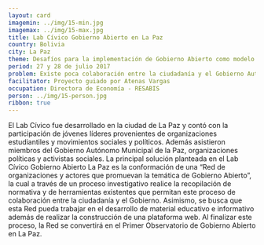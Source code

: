 ```yaml
---
layout: card
imagemin: ../img/15-min.jpg
imagemax: ../img/15-max.jpg
title: Lab Cívico Gobierno Abierto en La Paz
country: Bolivia
city: La Paz
theme: Desafíos para la implementación de Gobierno Abierto como modelo de Gestión Pública en ámbitos locales
period: 27 y 28 de julio 2017
problem: Existe poca colaboración entre la ciudadanía y el Gobierno Autónomo Municipal de La Paz para la construcción conjunta de políticas públicas
facilitator: Proyecto guiado por Atenas Vargas
occupation: Directora de Economía - RESABIS
person: ../img/15-person.jpg
ribbon: true
---
```


El Lab Cívico fue desarrollado en la ciudad de La Paz y contó con la participación de jóvenes líderes provenientes de organizaciones estudiantiles y movimientos sociales y políticos. Además asistieron miembros del Gobierno Autónomo Municipal de la Paz, organizaciones políticas y activistas sociales. La principal solución planteada en el Lab Cívico Gobierno Abierto La Paz es la conformación de una “Red de organizaciones y actores que promuevan la temática de Gobierno Abierto”, la cual a través de un proceso investigativo realice la recopilación de normativa y de herramientas existentes que permitan este proceso de colaboración entre la ciudadanía y el Gobierno. Asimismo, se busca que esta Red pueda trabajar en el desarrollo de material educativo e informativo además de realizar la construcción de una plataforma web. Al finalizar este proceso, la Red se convertirá en el Primer Observatorio de Gobierno Abierto en La Paz.
